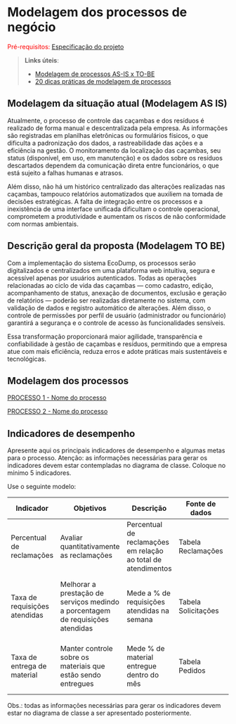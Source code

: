 # Modelagem dos processos de negócio

<span style="color:red">Pré-requisitos: <a href="02-Especificacao.md"> Especificação do projeto</a></span>

> **Links úteis**:
> - [Modelagem de processos AS-IS x TO-BE](https://dheka.com.br/modelagem-as-is-to-be/)
> - [20 dicas práticas de modelagem de processos](https://dheka.com.br/20-dicas-praticas-de-modelagem-de-processos/)

## Modelagem da situação atual (Modelagem AS IS)

Atualmente, o processo de controle das caçambas e dos resíduos é realizado de forma manual e descentralizada pela empresa. As informações são registradas em planilhas eletrônicas ou formulários físicos, o que dificulta a padronização dos dados, a rastreabilidade das ações e a eficiência na gestão. O monitoramento da localização das caçambas, seu status (disponível, em uso, em manutenção) e os dados sobre os resíduos descartados dependem da comunicação direta entre funcionários, o que está sujeito a falhas humanas e atrasos.

Além disso, não há um histórico centralizado das alterações realizadas nas caçambas, tampouco relatórios automatizados que auxiliem na tomada de decisões estratégicas. A falta de integração entre os processos e a inexistência de uma interface unificada dificultam o controle operacional, comprometem a produtividade e aumentam os riscos de não conformidade com normas ambientais.

## Descrição geral da proposta (Modelagem TO BE)

Com a implementação do sistema EcoDump, os processos serão digitalizados e centralizados em uma plataforma web intuitiva, segura e acessível apenas por usuários autenticados. Todas as operações relacionadas ao ciclo de vida das caçambas — como cadastro, edição, acompanhamento de status, anexação de documentos, exclusão e geração de relatórios — poderão ser realizadas diretamente no sistema, com validação de dados e registro automático de alterações. Além disso, o controle de permissões por perfil de usuário (administrador ou funcionário) garantirá a segurança e o controle de acesso às funcionalidades sensíveis.

Essa transformação proporcionará maior agilidade, transparência e confiabilidade à gestão de caçambas e resíduos, permitindo que a empresa atue com mais eficiência, reduza erros e adote práticas mais sustentáveis e tecnológicas.
## Modelagem dos processos

[PROCESSO 1 - Nome do processo](./processes/processo-1-nome-do-processo.md "Detalhamento do processo 1.")

[PROCESSO 2 - Nome do processo](./processes/processo-2-nome-do-processo.md "Detalhamento do processo 2.")


## Indicadores de desempenho

Apresente aqui os principais indicadores de desempenho e algumas metas para o processo. Atenção: as informações necessárias para gerar os indicadores devem estar contempladas no diagrama de classe. Coloque no mínimo 5 indicadores.

Use o seguinte modelo:

| **Indicador** | **Objetivos** | **Descrição** | **Fonte de dados** | **Fórmula de cálculo** |
| ---           | ---           | ---           | ---             | ---             |
| Percentual de reclamações | Avaliar quantitativamente as reclamações | Percentual de reclamações em relação ao total de atendimentos | Tabela Reclamações | número total de reclamações / número total de atendimentos |
| Taxa de requisições atendidas | Melhorar a prestação de serviços medindo a porcentagem de requisições atendidas| Mede a % de requisições atendidas na semana | Tabela Solicitações | (número de requisições atendidas / número total de requisições) * 100 |
| Taxa de entrega de material | Manter controle sobre os materiais que estão sendo entregues | Mede % de material entregue dentro do mês | Tabela Pedidos | (número de pedidos entregues / número total de pedidos) * 100 |


Obs.: todas as informações necessárias para gerar os indicadores devem estar no diagrama de classe a ser apresentado posteriormente.
